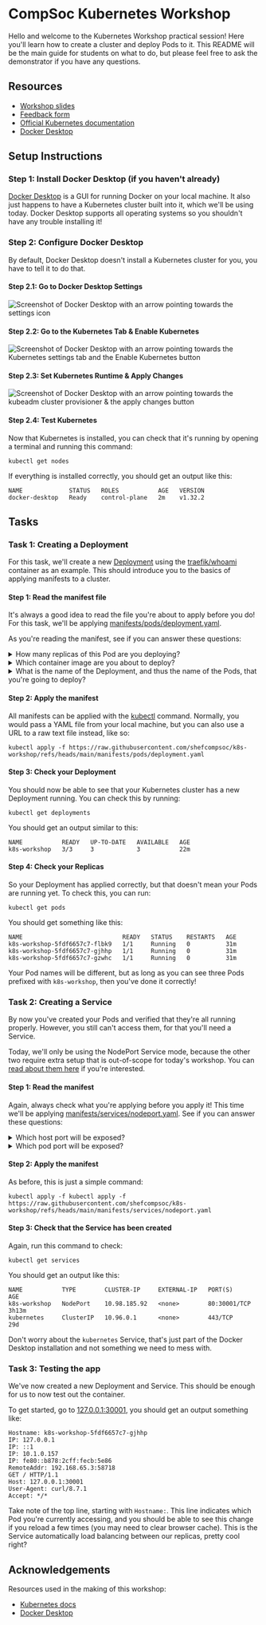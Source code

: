 # CompSoc Kubernetes Workshop

Hello and welcome to the Kubernetes Workshop practical session! Here you'll learn how to create a cluster and deploy Pods to it. This README will be the main guide for students on what to do, but please feel free to ask the demonstrator if you have any questions.

## Resources

- [Workshop slides](https://docs.google.com/presentation/d/1gUAFvMCad-gJ7Em19_P0BnAhQpC_Osm9TZagCTWB4Aw/edit?usp=sharing)
- [Feedback form](https://forms.gle/1cabpZTWray8gk3X7)
- [Official Kubernetes documentation](https://kubernetes.io/docs/home)
- [Docker Desktop](https://www.docker.com/products/docker-desktop)

## Setup Instructions

### Step 1: Install Docker Desktop (if you haven't already)

[Docker Desktop](https://www.docker.com/products/docker-desktop/) is a GUI for running Docker on your local machine. It also just happens to have a Kubernetes cluster built into it, which we'll be using today. Docker Desktop supports all operating systems so you shouldn't have any trouble installing it!

### Step 2: Configure Docker Desktop

By default, Docker Desktop doesn't install a Kubernetes cluster for you, you have to tell it to do that. 

#### Step 2.1: Go to Docker Desktop Settings

![Screenshot of Docker Desktop with an arrow pointing towards the settings icon](images/docs_settings.png)

#### Step 2.2: Go to the Kubernetes Tab & Enable Kubernetes

![Screenshot of Docker Desktop with an arrow pointing towards the Kubernetes settings tab and the Enable Kubernetes button](images/docs_kubernetes.png)

#### Step 2.3: Set Kubernetes Runtime & Apply Changes

![Screenshot of Docker Desktop with an arrow pointing towards the kubeadm cluster provisioner & the apply changes button](images/docs_apply.png)

#### Step 2.4: Test Kubernetes

Now that Kubernetes is installed, you can check that it's running by opening a terminal and running this command:
```shell
kubectl get nodes
```

If everything is installed correctly, you should get an output like this:
```
NAME             STATUS   ROLES           AGE   VERSION
docker-desktop   Ready    control-plane   2m    v1.32.2
```

## Tasks

### Task 1: Creating a Deployment

For this task, we'll create a new [Deployment](https://kubernetes.io/docs/reference/kubernetes-api/workload-resources/deployment-v1/) using the [traefik/whoami](https://github.com/traefik/whoami) container as an example. This should introduce you to the basics of applying manifests to a cluster.

#### Step 1: Read the manifest file

It's always a good idea to read the file you're about to apply before you do! For this task, we'll be applying [manifests/pods/deployment.yaml](manifests/pods/deployment.yaml).

As you're reading the manifest, see if you can answer these questions:
<details>
    <summary>How many replicas of this Pod are you deploying?</summary>

    3 replicas.
</details>

<details>
    <summary>Which container image are you about to deploy?</summary>

    [traefik/whoami](https://hub.docker.com/r/traefik/whoami)
</details>

<details>
    <summary>What is the name of the Deployment, and thus the name of the Pods, that you're going to deploy?</summary>

    k8s-workshop
</details>

#### Step 2: Apply the manifest

All manifests can be applied with the [kubectl](https://kubernetes.io/docs/reference/kubectl/) command. Normally, you would pass a YAML file from your local machine, but you can also use a URL to a raw text file instead, like so:
```shell
kubectl apply -f https://raw.githubusercontent.com/shefcompsoc/k8s-workshop/refs/heads/main/manifests/pods/deployment.yaml
```

#### Step 3: Check your Deployment

You should now be able to see that your Kubernetes cluster has a new Deployment running. You can check this by running:
```shell
kubectl get deployments
```

You should get an output similar to this:
```
NAME           READY   UP-TO-DATE   AVAILABLE   AGE
k8s-workshop   3/3     3            3           22m
```

#### Step 4: Check your Replicas

So your Deployment has applied correctly, but that doesn't mean your Pods are running yet. To check this, you can run:
```shell
kubectl get pods
```

You should get something like this:
```
NAME                            READY   STATUS    RESTARTS   AGE
k8s-workshop-5fdf6657c7-flbk9   1/1     Running   0          31m
k8s-workshop-5fdf6657c7-gjhhp   1/1     Running   0          31m
k8s-workshop-5fdf6657c7-gzwhc   1/1     Running   0          31m
```

Your Pod names will be different, but as long as you can see three Pods prefixed with `k8s-workshop`, then you've done it correctly!

### Task 2: Creating a Service

By now you've created your Pods and verified that they're all running properly. However, you still can't access them, for that you'll need a Service.

Today, we'll only be using the NodePort Service mode, because the other two require extra setup that is out-of-scope for today's workshop. You can [read about them here](https://kubernetes.io/docs/concepts/services-networking/service/) if you're interested.

#### Step 1: Read the manifest

Again, always check what you're applying before you apply it! This time we'll be applying [manifests/services/nodeport.yaml](manifests/services/nodeport.yaml). See if you can answer these questions:
<details>
    <summary>Which host port will be exposed?</summary>

    Port 30001 will be exposed on the host.
</details>

<details>
    <summary>Which pod port will be exposed?</summary>

    Port 80 will be exposed.
</details>

#### Step 2: Apply the manifest

As before, this is just a simple command:
```shell
kubectl apply -f kubectl apply -f https://raw.githubusercontent.com/shefcompsoc/k8s-workshop/refs/heads/main/manifests/services/nodeport.yaml
```

#### Step 3: Check that the Service has been created

Again, run this command to check:
```shell
kubectl get services
```

You should get an output like this:
```
NAME           TYPE        CLUSTER-IP     EXTERNAL-IP   PORT(S)        AGE
k8s-workshop   NodePort    10.98.185.92   <none>        80:30001/TCP   3h13m
kubernetes     ClusterIP   10.96.0.1      <none>        443/TCP        29d
```

Don't worry about the `kubernetes` Service, that's just part of the Docker Desktop installation and not something we need to mess with.

### Task 3: Testing the app

We've now created a new Deployment and Service. This should be enough for us to now test out the container.

To get started, go to [127.0.0.1:30001](http://127.0.0.1:30001), you should get an output something like:
```
Hostname: k8s-workshop-5fdf6657c7-gjhhp
IP: 127.0.0.1
IP: ::1
IP: 10.1.0.157
IP: fe80::b878:2cff:fecb:5e86
RemoteAddr: 192.168.65.3:58718
GET / HTTP/1.1
Host: 127.0.0.1:30001
User-Agent: curl/8.7.1
Accept: */*
```

Take note of the top line, starting with `Hostname:`. This line indicates which Pod you're currently accessing, and you should be able to see this change if you reload a few times (you may need to clear browser cache). This is the Service automatically load balancing between our replicas, pretty cool right?

## Acknowledgements

Resources used in the making of this workshop:
- [Kubernetes docs](https://kubernetes.io/docs/home)
- [Docker Desktop](https://www.docker.com/products/docker-desktop)